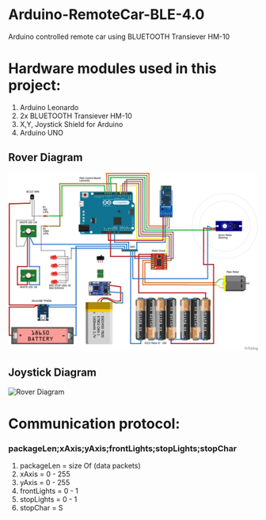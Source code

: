 # Arduino-RemoteCar-BLE-4.0
Arduino controlled remote car using BLUETOOTH Transiever HM-10

<h1> Hardware modules used in this project:</h1>

<ol>
  <li>Arduino Leonardo</li>
  <li>2x BLUETOOTH Transiever HM-10</li>
  <li>X,Y, Joystick Shield for Arduino</li>
  <li>Arduino UNO</li>
</ol>

<h2>Rover Diagram</h2>

![Rover Diagram](https://github.com/stlevkov/Arduino-RemoteCar-BLE-4.0/blob/master/Resources/Rover/ROVER-BLE-SCHEMATIC_bb.png) 


<h2>Joystick Diagram</h2>

![Rover Diagram](https://github.com/stlevkov/Arduino-RemoteCar-2.4GHz/blob/master/Resources/Joystick/JOYSTICK-RF24l01-SCHEMATIC_bb.png)

# Communication protocol:
<h3>packageLen;xAxis;yAxis;frontLights;stopLights;stopChar</h3>

<ol>
	<li>packageLen  = size Of (data packets)</li>
	<li>xAxis       = 0 - 255               </li>
	<li>yAxis       = 0 - 255               </li>
	<li>frontLights = 0 - 1                 </li>
	<li>stopLights  = 0 - 1                 </li>
	<li>stopChar    = S                     </li>
</ol>
